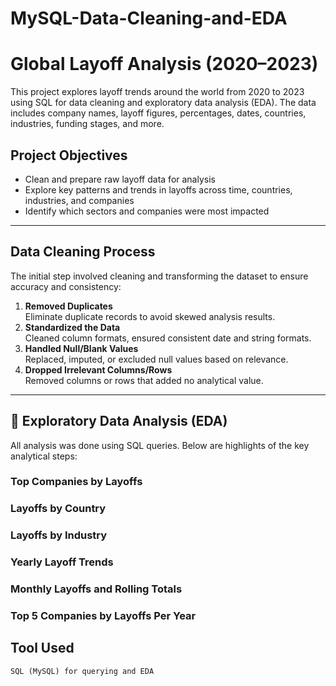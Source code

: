 # MySQL-Data-Cleaning-and-EDA
# Global Layoff Analysis (2020–2023)

This project explores layoff trends around the world from 2020 to 2023 using SQL for data cleaning and exploratory data analysis (EDA). The data includes company names, layoff figures, percentages, dates, countries, industries, funding stages, and more.



## Project Objectives

- Clean and prepare raw layoff data for analysis
- Explore key patterns and trends in layoffs across time, countries, industries, and companies
- Identify which sectors and companies were most impacted

---

## Data Cleaning Process

The initial step involved cleaning and transforming the dataset to ensure accuracy and consistency:

1. **Removed Duplicates**  
   Eliminate duplicate records to avoid skewed analysis results.
2. **Standardized the Data**  
   Cleaned column formats, ensured consistent date and string formats.
3. **Handled Null/Blank Values**  
   Replaced, imputed, or excluded null values based on relevance.
4. **Dropped Irrelevant Columns/Rows**  
   Removed columns or rows that added no analytical value.

---

## 🔎 Exploratory Data Analysis (EDA)

All analysis was done using SQL queries. Below are highlights of the key analytical steps:

### Top Companies by Layoffs
### Layoffs by Country
### Layoffs by Industry
### Yearly Layoff Trends
### Monthly Layoffs and Rolling Totals
### Top 5 Companies by Layoffs Per Year

## Tool Used

    SQL (MySQL) for querying and EDA

